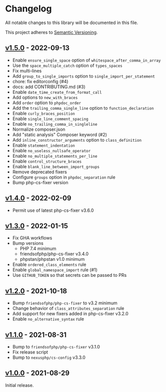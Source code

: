 # Changelog

All notable changes to this library will be documented in this file.

This project adheres to [Semantic Versioning](https://semver.org/spec/v2.0.0.html).

## [v1.5.0](https://github.com/CodeIgniter/coding-standard/compare/v1.4.0...v1.5.0) - 2022-09-13

- Enable `ensure_single_space` option of `whitespace_after_comma_in_array`
- Use the `space_multiple_catch` option of `types_spaces`
- Fix multi-lines
- Add `group_to_single_imports` option to `single_import_per_statement`
- chore: fix editorconfig (#4)
- docs: add CONTRIBUTING.md (#3)
- Enable `date_time_create_from_format_call`
- Add options to `new_with_braces`
- Add `order` option to `phpdoc_order`
- Add the `trailing_comma_single_line` option to `function_declaration`
- Enable `curly_braces_position`
- Enable `single_line_comment_spacing`
- Enable `no_trailing_comma_in_singleline`
- Normalize composer.json
- Add "static analysis" Composer keyword (#2)
- Add `inline_constructor_arguments` option to `class_definition`
- Enable `statement_indentation`
- Enable `no_useless_nullsafe_operator`
- Enable `no_multiple_statements_per_line`
- Enable `control_structure_braces`
- Enable `blank_line_between_import_groups`
- Remove deprecated fixers
- Configure `groups` option in `phpdoc_separation` rule
- Bump php-cs-fixer version

## [v1.4.0](https://github.com/CodeIgniter/coding-standard/compare/v1.3.0...v1.4.0) - 2022-02-09

- Permit use of latest php-cs-fixer v3.6.0

## [v1.3.0](https://github.com/CodeIgniter/coding-standard/compare/v1.2.0...v1.3.0) - 2022-01-15

- Fix GHA workflows
- Bump versions
    - PHP 7.4 minimum
    - friendsofphp/php-cs-fixer v3.4.0
    - phpstan/phpstan v1.0 minimum
- Enable `ordered_class_elements` rule
- Enable `global_namespace_import` rule (#1)
- Use `GITHUB_TOKEN` so that secrets can be passed to PRs

## [v1.2.0](https://github.com/CodeIgniter/coding-standard/compare/v1.1.0...v1.2.0) - 2021-10-18

- Bump `friendsofphp/php-cs-fixer` to v3.2 minimum
- Change behavior of `class_attributes_separation` rule
- Add support for new fixers added in php-cs-fixer v3.2.0
- Enable `no_alternative_syntax` rule

## [v1.1.0](https://github.com/CodeIgniter/coding-standard/compare/v1.0.0...v1.1.0) - 2021-08-31

- Bump to `friendsofphp/php-cs-fixer` v3.1.0
- Fix release script
- Bump to `nexusphp/cs-config` v3.3.0

## [v1.0.0](https://github.com/CodeIgniter/coding-standard/releases/tag/v1.0.0) - 2021-08-29

Initial release.
